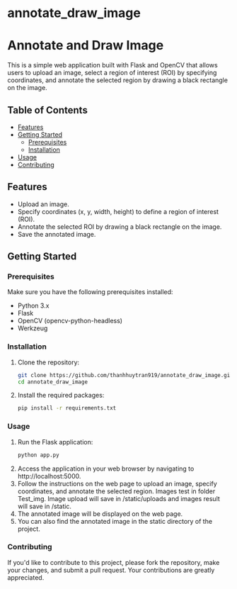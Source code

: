 # annotate_draw_image
# Annotate and Draw Image

This is a simple web application built with Flask and OpenCV that allows users to upload an image, select a region of interest (ROI) by specifying coordinates, and annotate the selected region by drawing a black rectangle on the image.

## Table of Contents
- [Features](#features)
- [Getting Started](#getting-started)
  - [Prerequisites](#prerequisites)
  - [Installation](#installation)
- [Usage](#usage)
- [Contributing](#contributing)

## Features

- Upload an image.
- Specify coordinates (x, y, width, height) to define a region of interest (ROI).
- Annotate the selected ROI by drawing a black rectangle on the image.
- Save the annotated image.

## Getting Started

### Prerequisites

Make sure you have the following prerequisites installed:

- Python 3.x
- Flask
- OpenCV (opencv-python-headless)
- Werkzeug

### Installation

1. Clone the repository:

   ```bash
   git clone https://github.com/thanhhuytran919/annotate_draw_image.git
   cd annotate_draw_image
2. Install the required packages:
   ```bash
   pip install -r requirements.txt

### Usage

1. Run the Flask application:
   ```bash
   python app.py
2. Access the application in your web browser by navigating to http://localhost:5000.
3. Follow the instructions on the web page to upload an image, specify coordinates, and annotate the selected region. Images test in folder Test_img. Image upload will save in /static/uploads and images result will save in /static.
4. The annotated image will be displayed on the web page.
5. You can also find the annotated image in the static directory of the project.

### Contributing

If you'd like to contribute to this project, please fork the repository, make your changes, and submit a pull request. Your contributions are greatly appreciated.
